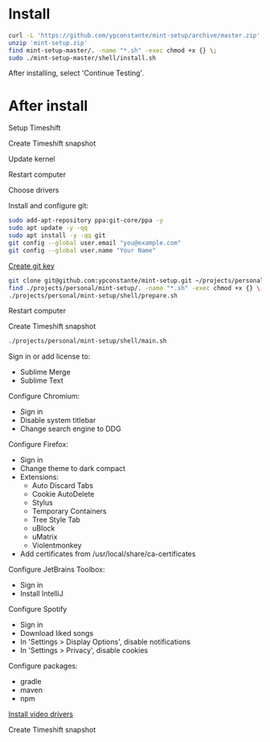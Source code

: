 # Install

```sh
curl -L 'https://github.com/ypconstante/mint-setup/archive/master.zip' -o 'mint-setup.zip'
unzip 'mint-setup.zip'
find mint-setup-master/. -name "*.sh" -exec chmod +x {} \;
sudo ./mint-setup-master/shell/install.sh
```

After installing, select 'Continue Testing'.


# After install

Setup Timeshift

Create Timeshift snapshot

Update kernel

Restart computer

Choose drivers

Install and configure git:
```sh
sudo add-apt-repository ppa:git-core/ppa -y
sudo apt update -y -qq
sudo apt install -y -qq git
git config --global user.email "you@example.com"
git config --global user.name "Your Name"
```

[Create git key](https://github.com/ypconstante/mint-setup/wiki#create-ssh-key)

```sh
git clone git@github.com:ypconstante/mint-setup.git ~/projects/personal/mint-setup
find ./projects/personal/mint-setup/. -name "*.sh" -exec chmod +x {} \;
./projects/personal/mint-setup/shell/prepare.sh
```

Restart computer

Create Timeshift snapshot

```sh
./projects/personal/mint-setup/shell/main.sh
```

Sign in or add license to:
- Sublime Merge
- Sublime Text

Configure Chromium:
- Sign in
- Disable system titlebar
- Change search engine to DDG

Configure Firefox:
- Sign in
- Change theme to dark compact
- Extensions:
    - Auto Discard Tabs
    - Cookie AutoDelete
    - Stylus
    - Temporary Containers
    - Tree Style Tab
    - uBlock
    - uMatrix
    - Violentmonkey
- Add certificates from /usr/local/share/ca-certificates

Configure JetBrains Toolbox:
- Sign in
- Install IntelliJ

Configure Spotify
- Sign in
- Download liked songs
- In 'Settings > Display Options', disable notifications
- In 'Settings > Privacy', disable cookies

Configure packages:
- gradle
- maven
- npm

[Install video drivers](https://github.com/lutris/docs/blob/master/InstallingDrivers.md)

Create Timeshift snapshot
